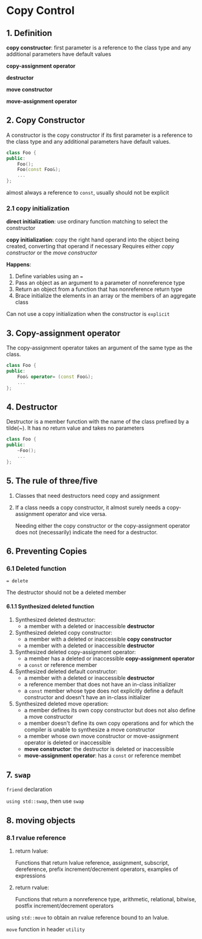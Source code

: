 # Copy Control

## 1. Definition

**copy constructor**: first parameter is a reference to the class type and any additional parameters have default values

**copy-assignment operator**

**destructor**

**move constructor**

**move-assignment operator**

## 2. Copy Constructor

A constructor is the copy constructor if its first parameter is a reference to the class type and any additional parameters have default values.

```c++
class Foo {
public:
    Foo();
    Foo(const Foo&);
    ...
};
```

almost always a reference to `const`, usually should not be explicit

### 2.1 copy initialization

**direct initialization**: use ordinary function matching to select the constructor

**copy initialization**: copy the right hand operand into the object being created, converting that operand if necessary
Requires either *copy constructor* or the *move constructor*

**Happens**:

1. Define variables using an `=`
2. Pass an object as an argument to a parameter of nonreference type
3. Return an object from a function that has nonreference return type
4. Brace initialize the elements in an array or the members of an aggregate class

Can not use a copy initialization when the constructor is `explicit`

## 3. Copy-assignment operator

The copy-assignment operator takes an argument of the same type as the class.

```c++
class Foo {
public:
	Foo& operator= (const Foo&);
    ...
};
```

## 4. Destructor

Destructor is a member function with the name of the class prefixed by a tilde(~). It has no return value and takes no parameters

```c++
class Foo {
public:
    ~Foo();
    ...
};
```

## 5. The rule of three/five

1. Classes that need destructors need copy and assignment

2. If a class needs a copy constructor, it almost surely needs a copy-assignment operator and vice versa. 

   Needing either the copy constructor or the copy-assignment operator does not (necessarily) indicate the need for a destructor.

## 6. Preventing Copies

### 6.1 Deleted function

`= delete`

The destructor should not be a deleted member

#### 6.1.1 Synthesized deleted function

1. Synthesized deleted destructor:
   - a member with a deleted or inaccessible **destructor**
2. Synthesized deleted copy constructor:
   - a member with a deleted or inaccessible **copy constructor**
   - a member with a deleted or inaccessible **destructor**
3. Synthesized deleted copy-assignment operator:
   - a member has a deleted or inaccessible **copy-assignment operator**
   - a `const` or reference member
4. Synthesized deleted default constructor:
   - a member with a deleted or inaccessible **destructor**
   - a reference member that does not have an in-class initializer
   - a `const` member whose type does not explicitly define a default constructor and doesn't have an in-class initializer
5. Synthesized deleted move operation:
   - a member defines its own copy constructor but does not also define a move constructor
   - a member doesn't define its own copy operations and for which the compiler is unable to synthesize a move constructor
   - a member whose own move constructor or move-assignment operator is deleted or inaccessible
   - **move constructor**: the destructor is deleted or inaccessible
   - **move-assignment operator**: has a `const` or reference membet

## 7. `swap`

`friend` declaration

`using std::swap`, then use `swap`

## 8. moving objects

### 8.1 rvalue reference

1. return lvalue:

   Functions that return lvalue reference, assignment, subscript, dereference, prefix increment/decrement operators, examples of expressions

2. return rvalue:

   Functions that return a nonreference type, arithmetic, relational, bitwise, postfix increment/decrement operators

using `std::move` to obtain an rvalue reference bound to an lvalue.

`move` function in header `utility`
